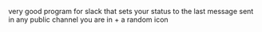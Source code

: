 very good program for slack that sets your status to the last message sent in any public channel you are in + a random icon